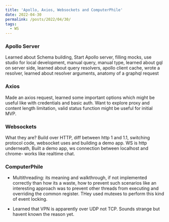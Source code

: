 ```yaml
---
title: 'Apollo, Axios, Websockets and ComputerPhile'
date: 2022-04-30
permalink: /posts/2022/04/30/
tags:
  - WS
---
```


### Apollo Server

Learned about Schema building, Start Apollo server, filling mocks, use studio for local development, manual query, manual type, learned about gql on server side, learned about query resolvers, apollo client cache, wrote a resolver, learned about resolver arguments, anatomy of a graphql request

### Axios

Made an axios request, learned some important options which might be useful like with credentials and basic auth. Want to explore proxy and content length limitation, valid status function might be useful for initial MVP.

### Websockets

What they are? Build over HTTP, diff between http 1 and 1.1, switching protocol code, websocket uses and building a demo app. WS is http underneath, Built a demo app, ws connection between localhost and chrome- works like realtime chat. 

### ComputerPhile

* Multithreading: its meaning and walkthrough, if not implemented correctly than how its a waste, how to prevent such scenarios like an interesting approach  was to prevent other threads from executing and overriding the common register. THey used mutexes to perform this kind of event locking.

* Learned that VPN is apparently over UDP not TCP. Sounds strange but havent known the reason yet. 
